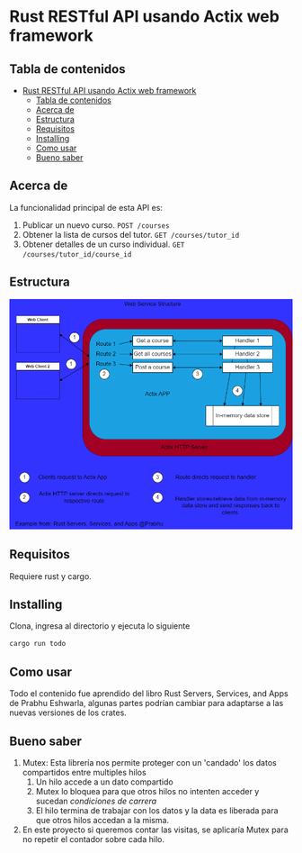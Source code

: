 # Rust RESTful API usando Actix web framework

## Tabla de contenidos

- [Rust RESTful API usando Actix web framework](#rust-restful-api-usando-actix-web-framework)
  - [Tabla de contenidos](#tabla-de-contenidos)
  - [Acerca de](#acerca-de)
  - [Estructura](#estructura)
  - [Requisitos](#requisitos)
  - [Installing](#installing)
  - [Como usar](#como-usar)
  - [Bueno saber](#bueno-saber)

## Acerca de

La funcionalidad principal de esta API es:

1. Publicar un nuevo curso. `POST /courses`
2. Obtener la lista de cursos del tutor. `GET /courses/tutor_id`
3. Obtener detalles de un curso individual. `GET /courses/tutor_id/course_id`

## Estructura

![Structure](WebServiceStructure.png)

## Requisitos

Requiere rust y cargo.

## Installing

Clona, ingresa al directorio y ejecuta lo siguiente

```bash
cargo run todo
```

## Como usar

Todo el contenido fue aprendido del libro Rust Servers, Services, and Apps de
Prabhu Eshwarla, algunas partes podrían cambiar para adaptarse a las nuevas versiones de los crates.

## Bueno saber

1. Mutex: Esta librería nos permite proteger con un 'candado' los datos compartidos entre multiples hilos
   1. Un hilo accede a un dato compartido
   2. Mutex lo bloquea para que otros hilos no intenten acceder y sucedan _condiciones de carrera_
   3. El hilo termina de trabajar con los datos y la data es liberada para que otros hilos accedan a la misma.
2. En este proyecto si queremos contar las visitas, se aplicaría Mutex para no repetir el contador sobre cada hilo.
